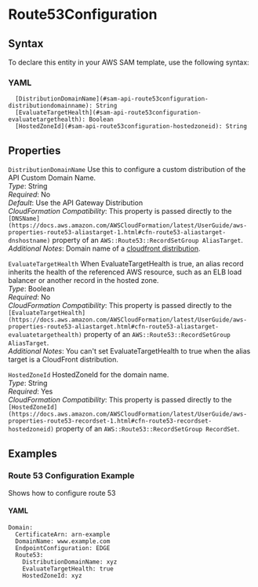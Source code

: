# Route53Configuration<a name="sam-property-api-route53configuration"></a>

## Syntax<a name="sam-property-api-route53configuration-syntax"></a>

To declare this entity in your AWS SAM template, use the following syntax:

### YAML<a name="sam-property-api-route53configuration-syntax.yaml"></a>

```
  [DistributionDomainName](#sam-api-route53configuration-distributiondomainname): String
  [EvaluateTargetHealth](#sam-api-route53configuration-evaluatetargethealth): Boolean
  [HostedZoneId](#sam-api-route53configuration-hostedzoneid): String
```

## Properties<a name="sam-property-api-route53configuration-properties"></a>

 `DistributionDomainName`   <a name="sam-api-route53configuration-distributiondomainname"></a>
Use this to configure a custom distribution of the API Custom Domain Name\.  
*Type*: String  
*Required*: No  
*Default*: Use the API Gateway Distribution  
*CloudFormation Compatibility*: This property is passed directly to the `[DNSName](https://docs.aws.amazon.com/AWSCloudFormation/latest/UserGuide/aws-properties-route53-aliastarget-1.html#cfn-route53-aliastarget-dnshostname)` property of an `AWS::Route53::RecordSetGroup AliasTarget`\.  
*Additional Notes*: Domain name of a [cloudfront distribution](https://docs.aws.amazon.com/AWSCloudFormation/latest/UserGuide/aws-resource-cloudfront-distribution.html)\.

 `EvaluateTargetHealth`   <a name="sam-api-route53configuration-evaluatetargethealth"></a>
When EvaluateTargetHealth is true, an alias record inherits the health of the referenced AWS resource, such as an ELB load balancer or another record in the hosted zone\.  
*Type*: Boolean  
*Required*: No  
*CloudFormation Compatibility*: This property is passed directly to the `[EvaluateTargetHealth](https://docs.aws.amazon.com/AWSCloudFormation/latest/UserGuide/aws-properties-route53-aliastarget.html#cfn-route53-aliastarget-evaluatetargethealth)` property of an `AWS::Route53::RecordSetGroup AliasTarget`\.  
*Additional Notes*: You can't set EvaluateTargetHealth to true when the alias target is a CloudFront distribution\.

 `HostedZoneId`   <a name="sam-api-route53configuration-hostedzoneid"></a>
HostedZoneId for the domain name\.  
*Type*: String  
*Required*: Yes  
*CloudFormation Compatibility*: This property is passed directly to the `[HostedZoneId](https://docs.aws.amazon.com/AWSCloudFormation/latest/UserGuide/aws-properties-route53-recordset-1.html#cfn-route53-recordset-hostedzoneid)` property of an `AWS::Route53::RecordSetGroup RecordSet`\.

## Examples<a name="sam-property-api-route53configuration--examples"></a>

### Route 53 Configuration Example<a name="sam-property-api-route53configuration--examples--route-53-configuration-example"></a>

Shows how to configure route 53

#### YAML<a name="sam-property-api-route53configuration--examples--route-53-configuration-example--yaml"></a>

```
Domain:
  CertificateArn: arn-example
  DomainName: www.example.com
  EndpointConfiguration: EDGE
  Route53:
    DistributionDomainName: xyz
    EvaluateTargetHealth: true
    HostedZoneId: xyz
```